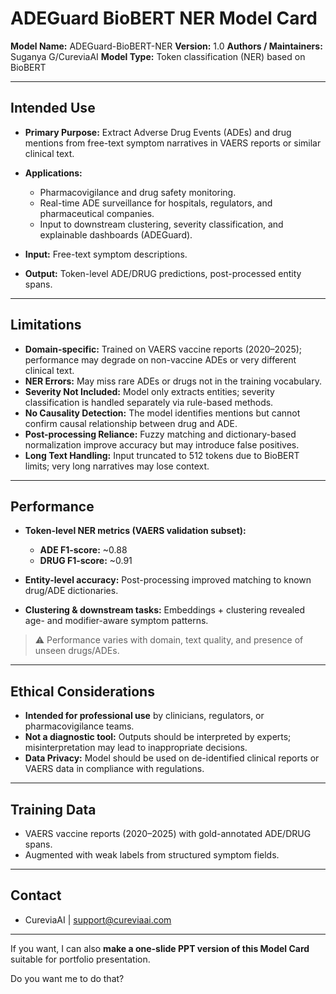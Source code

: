 
# **ADEGuard BioBERT NER Model Card**

**Model Name:** ADEGuard-BioBERT-NER
**Version:** 1.0
**Authors / Maintainers:** Suganya G/CureviaAI
**Model Type:** Token classification (NER) based on BioBERT

---

## **Intended Use**

* **Primary Purpose:** Extract Adverse Drug Events (ADEs) and drug mentions from free-text symptom narratives in VAERS reports or similar clinical text.
* **Applications:**

  * Pharmacovigilance and drug safety monitoring.
  * Real-time ADE surveillance for hospitals, regulators, and pharmaceutical companies.
  * Input to downstream clustering, severity classification, and explainable dashboards (ADEGuard).
* **Input:** Free-text symptom descriptions.
* **Output:** Token-level ADE/DRUG predictions, post-processed entity spans.

---

## **Limitations**

* **Domain-specific:** Trained on VAERS vaccine reports (2020–2025); performance may degrade on non-vaccine ADEs or very different clinical text.
* **NER Errors:** May miss rare ADEs or drugs not in the training vocabulary.
* **Severity Not Included:** Model only extracts entities; severity classification is handled separately via rule-based methods.
* **No Causality Detection:** The model identifies mentions but cannot confirm causal relationship between drug and ADE.
* **Post-processing Reliance:** Fuzzy matching and dictionary-based normalization improve accuracy but may introduce false positives.
* **Long Text Handling:** Input truncated to 512 tokens due to BioBERT limits; very long narratives may lose context.

---

## **Performance**

* **Token-level NER metrics (VAERS validation subset):**

  * **ADE F1-score:** ~0.88
  * **DRUG F1-score:** ~0.91
* **Entity-level accuracy:** Post-processing improved matching to known drug/ADE dictionaries.
* **Clustering & downstream tasks:** Embeddings + clustering revealed age- and modifier-aware symptom patterns.

> ⚠️ Performance varies with domain, text quality, and presence of unseen drugs/ADEs.

---

## **Ethical Considerations**

* **Intended for professional use** by clinicians, regulators, or pharmacovigilance teams.
* **Not a diagnostic tool:** Outputs should be interpreted by experts; misinterpretation may lead to inappropriate decisions.
* **Data Privacy:** Model should be used on de-identified clinical reports or VAERS data in compliance with regulations.

---

## **Training Data**

* VAERS vaccine reports (2020–2025) with gold-annotated ADE/DRUG spans.
* Augmented with weak labels from structured symptom fields.

---

## **Contact**

* CureviaAI | [support@cureviaai.com](mailto:support@cureviaai.com)

---

If you want, I can also **make a one-slide PPT version of this Model Card** suitable for portfolio presentation.

Do you want me to do that?
